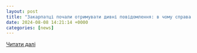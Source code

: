 ```yaml
---
layout: post
title: "Закарпатці почали отримувати дивні повідомлення: в чому справа — PMG.ua"
date: 2024-08-08 14:21:14 +0000
categories: [news]
---
```


[Читати далі](https://pmg.ua/life/126028-zakarpattsi-pochaly-otrymuvaty-dyvni-povidomlennia-v-chomu-sprava)
